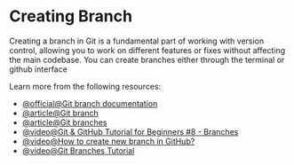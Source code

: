 # Creating Branch

Creating a branch in Git is a fundamental part of working with version control, allowing you to work on different features or fixes without affecting the main codebase. You can create branches either through the terminal or github interface

Learn more from the following resources:

- [@official@Git branch documentation](https://git-scm.com/docs/git-branch)
- [@article@Git branch](https://www.atlassian.com/git/tutorials/using-branches#:~:text=Git%20branches%20are%20effectively%20a,branch%20to%20encapsulate%20your%20changes.)
- [@article@Git branches](https://www.w3schools.com/git/git_branch.asp?remote=github)
- [@video@Git & GitHub Tutorial for Beginners #8 - Branches](https://youtu.be/QV0kVNvkMxc?si=MZU-BKIVBOWjhG66)
- [@video@How to create new branch in GitHub?](https://youtu.be/Wbz8zM_5iCc?si=mYCgfsHQ8DqsVuF8)
- [@video@Git Branches Tutorial](https://youtu.be/e2IbNHi4uCI?si=vvA9TCemeyzZ3XGI)
